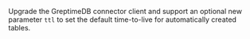 Upgrade the GreptimeDB connector client and support an optional new parameter `ttl` to set the default time-to-live for automatically created tables.